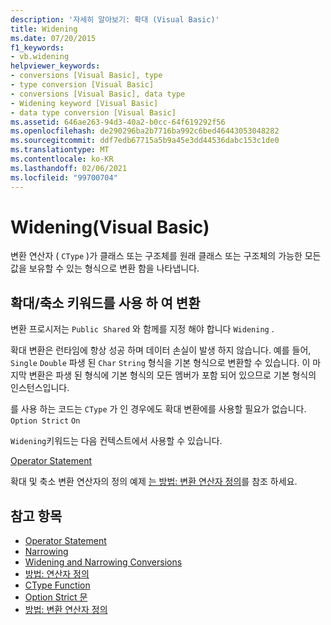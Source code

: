 ```yaml
---
description: '자세히 알아보기: 확대 (Visual Basic)'
title: Widening
ms.date: 07/20/2015
f1_keywords:
- vb.widening
helpviewer_keywords:
- conversions [Visual Basic], type
- type conversion [Visual Basic]
- conversions [Visual Basic], data type
- Widening keyword [Visual Basic]
- data type conversion [Visual Basic]
ms.assetid: 646ae263-94d3-40a2-b0cc-64f619292f56
ms.openlocfilehash: de290296ba2b7716ba992c6bed46443053048282
ms.sourcegitcommit: ddf7edb67715a5b9a45e3dd44536dabc153c1de0
ms.translationtype: MT
ms.contentlocale: ko-KR
ms.lasthandoff: 02/06/2021
ms.locfileid: "99700704"
---
```

# <a name="widening-visual-basic"></a>Widening(Visual Basic)

변환 연산자 ( `CType` )가 클래스 또는 구조체를 원래 클래스 또는 구조체의 가능한 모든 값을 보유할 수 있는 형식으로 변환 함을 나타냅니다.  
  
## <a name="converting-with-the-widening-keyword"></a>확대/축소 키워드를 사용 하 여 변환  

 변환 프로시저는 `Public Shared` 와 함께를 지정 해야 합니다 `Widening` .  
  
 확대 변환은 런타임에 항상 성공 하며 데이터 손실이 발생 하지 않습니다. 예를 들어, `Single` `Double` 파생 된 `Char` `String` 형식을 기본 형식으로 변환할 수 있습니다. 이 마지막 변환은 파생 된 형식에 기본 형식의 모든 멤버가 포함 되어 있으므로 기본 형식의 인스턴스입니다.  
  
 를 사용 하는 코드는 `CType` 가 인 경우에도 확대 변환에를 사용할 필요가 없습니다. `Option Strict` `On`  
  
 `Widening`키워드는 다음 컨텍스트에서 사용할 수 있습니다.  
  
 [Operator Statement](../statements/operator-statement.md)  
  
 확대 및 축소 변환 연산자의 정의 예제 [는 방법: 변환 연산자 정의](../../programming-guide/language-features/procedures/how-to-define-a-conversion-operator.md)를 참조 하세요.  
  
## <a name="see-also"></a>참고 항목

- [Operator Statement](../statements/operator-statement.md)
- [Narrowing](narrowing.md)
- [Widening and Narrowing Conversions](../../programming-guide/language-features/data-types/widening-and-narrowing-conversions.md)
- [방법: 연산자 정의](../../programming-guide/language-features/procedures/how-to-define-an-operator.md)
- [CType Function](../functions/ctype-function.md)
- [Option Strict 문](../statements/option-strict-statement.md)
- [방법: 변환 연산자 정의](../../programming-guide/language-features/procedures/how-to-define-a-conversion-operator.md)
